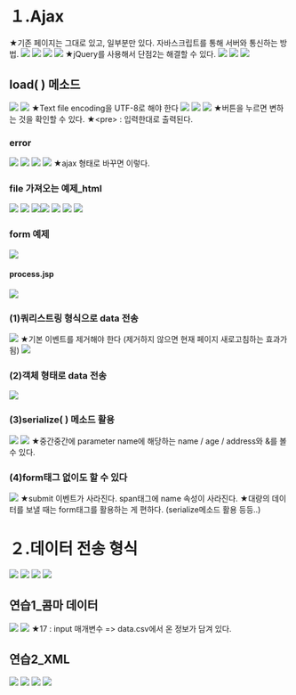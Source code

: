 # １.Ajax
★기존 페이지는 그대로 있고, 일부분만 있다. 자바스크립트를 통해 서버와 통신하는 방법. 
![](../image/Pasted%20image%2020240314092136.png)
![](../image/Pasted%20image%2020240314093935.png)
![](../image/Pasted%20image%2020240314094124.png)
![](../image/Pasted%20image%2020240314094214.png)
★jQuery를 사용해서 단점2는 해결할 수 있다.
![](../image/Pasted%20image%2020240314094303.png)
![](../image/Pasted%20image%2020240314094450.png)
![](../image/Pasted%20image%2020240314094524.png)


## load( ) 메소드
![](../image/Pasted%20image%2020240314094733.png)
![](../image/Pasted%20image%2020240314100613.png)
★Text file encoding을 UTF-8로 해야 한다
![](../image/Pasted%20image%2020240314101120.png)
![](../image/Pasted%20image%2020240314102028.png)
![](../image/Pasted%20image%2020240314102235.png)
★버튼을 누르면 변하는 것을 확인할 수 있다.
★\<pre> : 입력한대로 출력된다.

### error
![](../image/Pasted%20image%2020240314102930.png)
![](../image/Pasted%20image%2020240314103323.png)
![](../image/Pasted%20image%2020240314103327.png)
![](../image/Pasted%20image%2020240314103402.png)
★ajax 형태로 바꾸면 이렇다.


### file 가져오는 예제_html
![](../image/Pasted%20image%2020240314103655.png)
![](../image/Pasted%20image%2020240314103755.png)
![](../image/Pasted%20image%2020240314104535.png)![](../image/Pasted%20image%2020240314104541.png)
![](../image/Pasted%20image%2020240314110254.png)
![](../image/Pasted%20image%2020240314110443.png)
![](../image/Pasted%20image%2020240314110810.png)


### form 예제
![](../image/Pasted%20image%2020240314111500.png)
#### process.jsp
![](../image/Pasted%20image%2020240314112623.png)

### (1)쿼리스트링 형식으로 data 전송
![](../image/Pasted%20image%2020240314112932.png)
★기본 이벤트를 제거해야 한다 (제거하지 않으면 현재 페이지 새로고침하는 효과가 됨)
![](../image/Pasted%20image%2020240314120055.png)


### (2)객체 형태로 data 전송
![](../image/Pasted%20image%2020240314120801.png)



### (3)serialize( ) 메소드 활용
![](../image/Pasted%20image%2020240314121330.png)
![](../image/Pasted%20image%2020240314121601.png)
★중간중간에 parameter name에 해당하는 name / age / address와 &를 볼 수 있다.


### (4)form태그 없이도 할 수 있다
![](../image/Pasted%20image%2020240314121904.png)
★submit 이벤트가 사라진다. span태그에 name 속성이 사라진다.
★대량의 데이터를 보낼 때는 form태그를 활용하는 게 편하다. (serialize메소드 활용 등등..)


# ２.데이터 전송 형식
![](../image/Pasted%20image%2020240314122641.png)
![](../image/Pasted%20image%2020240314123550.png)
![](../image/Pasted%20image%2020240314124225.png)
![](../image/Pasted%20image%2020240314124654.png)

## 연습1_콤마 데이터
![](../image/Pasted%20image%2020240314140841.png)
![](../image/Pasted%20image%2020240314142645.png)
★17 : input 매개변수 => data.csv에서 온 정보가 담겨 있다.


## 연습2_XML
![](../image/Pasted%20image%2020240314143209.png)
![](../image/Pasted%20image%2020240314143136.png)
![](../image/Pasted%20image%2020240314143229.png)
![](../image/Pasted%20image%2020240314143711.png)
